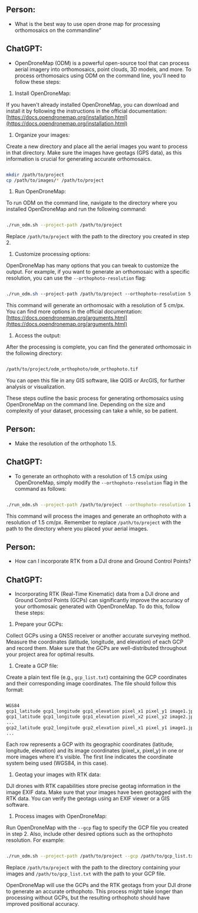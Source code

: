 ## Person: 
- What is the best way to use open drone map for processing orthomosaics on the commandline"

## ChatGPT: 
- OpenDroneMap (ODM) is a powerful open-source tool that can process aerial imagery into orthomosaics, point clouds, 3D models, and more. To process orthomosaics using ODM on the command line, you'll need to follow these steps:
1. Install OpenDroneMap:

If you haven't already installed OpenDroneMap, you can download and install it by following the instructions in the official documentation: [https://docs.opendronemap.org/installation.html](https://docs.opendronemap.org/installation.html) 
1. Organize your images:

Create a new directory and place all the aerial images you want to process in that directory. Make sure the images have geotags (GPS data), as this information is crucial for generating accurate orthomosaics.

```bash

mkdir /path/to/project
cp /path/to/images/* /path/to/project
```


1. Run OpenDroneMap:

To run ODM on the command line, navigate to the directory where you installed OpenDroneMap and run the following command:

```bash

./run_odm.sh --project-path /path/to/project
```



Replace `/path/to/project` with the path to the directory you created in step 2.
1. Customize processing options:

OpenDroneMap has many options that you can tweak to customize the output. For example, if you want to generate an orthomosaic with a specific resolution, you can use the `--orthophoto-resolution` flag:

```css

./run_odm.sh --project-path /path/to/project --orthophoto-resolution 5
```



This command will generate an orthomosaic with a resolution of 5 cm/px. You can find more options in the official documentation: [https://docs.opendronemap.org/arguments.html](https://docs.opendronemap.org/arguments.html) 
1. Access the output:

After the processing is complete, you can find the generated orthomosaic in the following directory:

```bash

/path/to/project/odm_orthophoto/odm_orthophoto.tif
```



You can open this file in any GIS software, like QGIS or ArcGIS, for further analysis or visualization.

These steps outline the basic process for generating orthomosaics using OpenDroneMap on the command line. Depending on the size and complexity of your dataset, processing can take a while, so be patient.

## Person: 
- Make the resolution of the orthophoto 1.5.

## ChatGPT: 
- To generate an orthophoto with a resolution of 1.5 cm/px using OpenDroneMap, simply modify the `--orthophoto-resolution` flag in the command as follows:

```bash

./run_odm.sh --project-path /path/to/project --orthophoto-resolution 1.5
```



This command will process the images and generate an orthophoto with a resolution of 1.5 cm/px. Remember to replace `/path/to/project` with the path to the directory where you placed your aerial images.

## Person: 
- How can I incorporate RTK from a DJI drone and Ground Control Points?

## ChatGPT: 
- Incorporating RTK (Real-Time Kinematic) data from a DJI drone and Ground Control Points (GCPs) can significantly improve the accuracy of your orthomosaic generated with OpenDroneMap. To do this, follow these steps:
1. Prepare your GCPs:

Collect GCPs using a GNSS receiver or another accurate surveying method. Measure the coordinates (latitude, longitude, and elevation) of each GCP and record them. Make sure that the GCPs are well-distributed throughout your project area for optimal results.
1. Create a GCP file:

Create a plain text file (e.g., `gcp_list.txt`) containing the GCP coordinates and their corresponding image coordinates. The file should follow this format:

```python

WGS84
gcp1_latitude gcp1_longitude gcp1_elevation pixel_x1 pixel_y1 image1.jpg
gcp1_latitude gcp1_longitude gcp1_elevation pixel_x2 pixel_y2 image2.jpg
...
gcp2_latitude gcp2_longitude gcp2_elevation pixel_x1 pixel_y1 image1.jpg
...
```



Each row represents a GCP with its geographic coordinates (latitude, longitude, elevation) and its image coordinates (pixel_x, pixel_y) in one or more images where it's visible. The first line indicates the coordinate system being used (WGS84, in this case).
1. Geotag your images with RTK data:

DJI drones with RTK capabilities store precise geotag information in the image EXIF data. Make sure that your images have been geotagged with the RTK data. You can verify the geotags using an EXIF viewer or a GIS software.
1. Process images with OpenDroneMap:

Run OpenDroneMap with the `--gcp` flag to specify the GCP file you created in step 2. Also, include other desired options such as the orthophoto resolution. For example:

```bash

./run_odm.sh --project-path /path/to/project --gcp /path/to/gcp_list.txt --orthophoto-resolution 1.5
```



Replace `/path/to/project` with the path to the directory containing your images and `/path/to/gcp_list.txt` with the path to your GCP file.

OpenDroneMap will use the GCPs and the RTK geotags from your DJI drone to generate an accurate orthophoto. This process might take longer than processing without GCPs, but the resulting orthophoto should have improved positional accuracy.